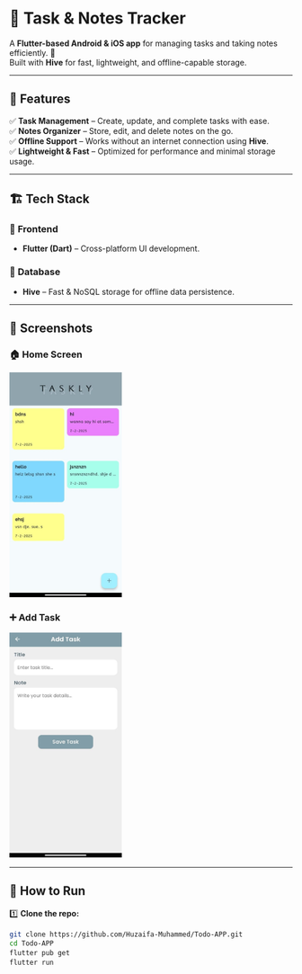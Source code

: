 # 📝 Task & Notes Tracker  

A **Flutter-based Android & iOS app** for managing tasks and taking notes efficiently. 🚀  
Built with **Hive** for fast, lightweight, and offline-capable storage.  

---

## 📌 Features  

✅ **Task Management** – Create, update, and complete tasks with ease.  
✅ **Notes Organizer** – Store, edit, and delete notes on the go.  
✅ **Offline Support** – Works without an internet connection using **Hive**.  
✅ **Lightweight & Fast** – Optimized for performance and minimal storage usage.

---

## 🏗️ Tech Stack  

### 📱 **Frontend**  
- **Flutter (Dart)** – Cross-platform UI development.  

### 💾 **Database**  
- **Hive** – Fast & NoSQL storage for offline data persistence.  

---

## 📸 Screenshots  

### 🏠 Home Screen  
<img src="screenshots/s1.jpg" alt="Home Screen" width="200" height="400">

### ➕ Add Task  
<img src="screenshots/s2.jpg" alt="Add Task"  width="200" height="400">

---

## 🚀 How to Run  

1️⃣ **Clone the repo:**  
```bash
git clone https://github.com/Huzaifa-Muhammed/Todo-APP.git
cd Todo-APP
flutter pub get
flutter run
